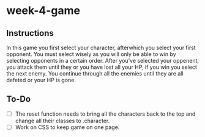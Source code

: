 # week-4-game

## Instructions

In this game you first select your character, afterwhich you select your first opponent. You must select wisely as you will only be able to win by selecting opponents in a certain order. After you've selected your oppenent, you attack them until they or you have lost all your HP, if you win you select the next enemy. You continue through all the enemies until they are all defeted or your HP is gone.

## To-Do 

- [ ] The reset function needs to bring all the characters back to the top and change all their classes to .character.
- [ ] Work on CSS to keep game on one page.